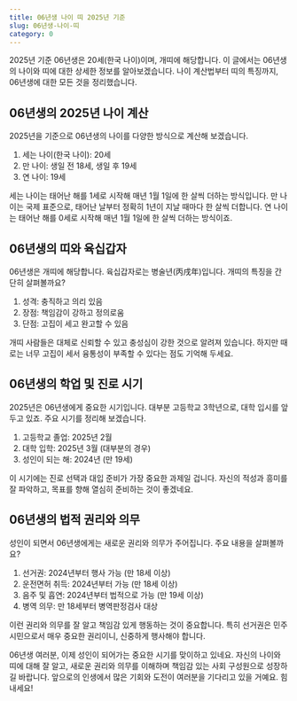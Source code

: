 ```yaml
---
title: 06년생 나이 띠 2025년 기준
slug: 06년생-나이-띠
category: 0
---
```


2025년 기준 06년생은 20세(한국 나이)이며, 개띠에 해당합니다. 이 글에서는 06년생의 나이와 띠에 대한 상세한 정보를 알아보겠습니다. 나이 계산법부터 띠의 특징까지, 06년생에 대한 모든 것을 정리했습니다.

## 06년생의 2025년 나이 계산

2025년을 기준으로 06년생의 나이를 다양한 방식으로 계산해 보겠습니다.

1. 세는 나이(한국 나이): 20세
2. 만 나이: 생일 전 18세, 생일 후 19세
3. 연 나이: 19세

세는 나이는 태어난 해를 1세로 시작해 매년 1월 1일에 한 살씩 더하는 방식입니다. 만 나이는 국제 표준으로, 태어난 날부터 정확히 1년이 지날 때마다 한 살씩 더합니다. 연 나이는 태어난 해를 0세로 시작해 매년 1월 1일에 한 살씩 더하는 방식이죠.

## 06년생의 띠와 육십갑자

06년생은 개띠에 해당합니다. 육십갑자로는 병술년(丙戌年)입니다. 개띠의 특징을 간단히 살펴볼까요?

1. 성격: 충직하고 의리 있음
2. 장점: 책임감이 강하고 정의로움
3. 단점: 고집이 세고 완고할 수 있음

개띠 사람들은 대체로 신뢰할 수 있고 충성심이 강한 것으로 알려져 있습니다. 하지만 때로는 너무 고집이 세서 융통성이 부족할 수 있다는 점도 기억해 두세요.

## 06년생의 학업 및 진로 시기

2025년은 06년생에게 중요한 시기입니다. 대부분 고등학교 3학년으로, 대학 입시를 앞두고 있죠. 주요 시기를 정리해 보겠습니다.

1. 고등학교 졸업: 2025년 2월
2. 대학 입학: 2025년 3월 (대부분의 경우)
3. 성인이 되는 해: 2024년 (만 19세)

이 시기에는 진로 선택과 대입 준비가 가장 중요한 과제일 겁니다. 자신의 적성과 흥미를 잘 파악하고, 목표를 향해 열심히 준비하는 것이 좋겠네요.

## 06년생의 법적 권리와 의무

성인이 되면서 06년생에게는 새로운 권리와 의무가 주어집니다. 주요 내용을 살펴볼까요?

1. 선거권: 2024년부터 행사 가능 (만 18세 이상)
2. 운전면허 취득: 2024년부터 가능 (만 18세 이상)
3. 음주 및 흡연: 2024년부터 법적으로 가능 (만 19세 이상)
4. 병역 의무: 만 18세부터 병역판정검사 대상

이런 권리와 의무를 잘 알고 책임감 있게 행동하는 것이 중요합니다. 특히 선거권은 민주 시민으로서 매우 중요한 권리이니, 신중하게 행사해야 합니다.

06년생 여러분, 이제 성인이 되어가는 중요한 시기를 맞이하고 있네요. 자신의 나이와 띠에 대해 잘 알고, 새로운 권리와 의무를 이해하며 책임감 있는 사회 구성원으로 성장하길 바랍니다. 앞으로의 인생에서 많은 기회와 도전이 여러분을 기다리고 있을 거예요. 힘내세요!